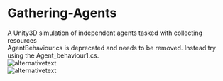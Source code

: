 # Gathering-Agents
A Unity3D simulation of independent agents tasked with collecting resources
<br/> AgentBehaviour.cs is deprecated and needs to be removed. Instead try using the Agent_behaviour1.cs.<br/>
![alternativetext](https://i.imgur.com/gzLoGKJ.png)
</br>
![alternativetext](https://i.imgur.com/4HiocAM.png)

